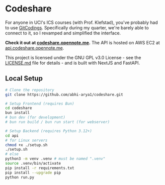 # Codeshare

For anyone in UCI's ICS courses (with Prof. Klefstad), you've probably had to use [GitCodings](https://gitcodings.com). Specifically during my quarter, we're barely able to connect to it, so I revamped and simplified the interface. 

**Check it out at [codeshare.opennote.me](https://codeshare.opennote.me).**
The API is hosted on AWS EC2 at [api.codeshare.opennote.me](https://api.codeshare.opennote.me).

This project is licensed under the GNU GPL v3.0 License - see the [LICENSE.md](LICENSE.md) file for details - and is built with NextJS and FastAPI.

## Local Setup

```bash
# Clone the repository
git clone https://github.com/abhi-arya1/codeshare.git

# Setup Frontend (requires Bun)
cd codeshare
bun install 
# bun dev (for development)
# bun run build / bun run start (for webserver)

# Setup Backend (requires Python 3.12+)
cd api
# for Linux servers 
chmod +x ./setup.sh
./setup.sh 
# else
python3 -m venv .venv # must be named ".venv"
source .venv/bin/activate
pip install -r requirements.txt
pip install --upgrade pip
python run.py
```